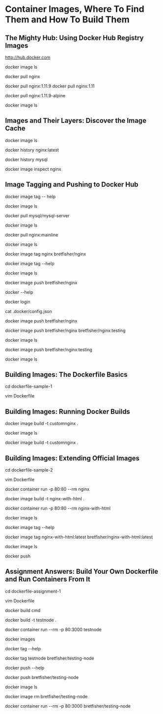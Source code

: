 # Container Images, Where To Find Them and How To Build Them

## The Mighty Hub: Using Docker Hub Registry Images

http://hub.docker.com

docker image ls

docker pull nginx

docker pull nginx:1.11.9
docker pull nginx:1.11

docker pull nginx:1.11.9-alpine

docker image ls

## Images and Their Layers: Discover the Image Cache

docker image ls

docker history nginx:latest

docker history mysql

docker image inspect nginx

## Image Tagging and Pushing to Docker Hub

docker image tag -- help

docker image ls

docker pull mysql/mysql-server

docker image ls

docker pull nginx:mainline

docker image ls

docker image tag nginx bretfisher/nginx

docker image tag --help

docker image ls

docker image push bretfisher/nginx

docker --help

docker login

cat .docker/config.json

docker image push bretfisher/nginx

docker image push bretfisher/nginx bretfisher/nginx:testing

docker image ls

docker image push bretfisher/nginx:testing

docker image ls

## Building Images: The Dockerfile Basics

cd dockerfile-sample-1

vim Dockerfile

## Building Images: Running Docker Builds

docker image build -t customnginx .

docker image ls

docker image build -t customnginx .

## Building Images: Extending Official Images

cd dockerfile-sample-2

vim Dockerfile

docker container run -p 80:80 --rm nginx

docker image build -t nginx-with-html .

docker container run -p 80:80 --rm nginx-with-html

docker image ls

docker image tag --help

docker image tag nginx-with-html:latest bretfisher/nginx-with-html:latest

docker image ls

docker push

## Assignment Answers: Build Your Own Dockerfile and Run Containers From It

cd dockerfile-assignment-1

vim Dockerfile

docker build cmd

docker build -t testnode .

docker container run --rm -p 80:3000 testnode

docker images

docker tag --help

docker tag testnode bretfisher/testing-node

docker push --help
 
docker push bretfisher/testing-node

docker image ls

docker image rm bretfisher/testing-node

docker container run --rm -p 80:3000 bretfisher/testing-node
